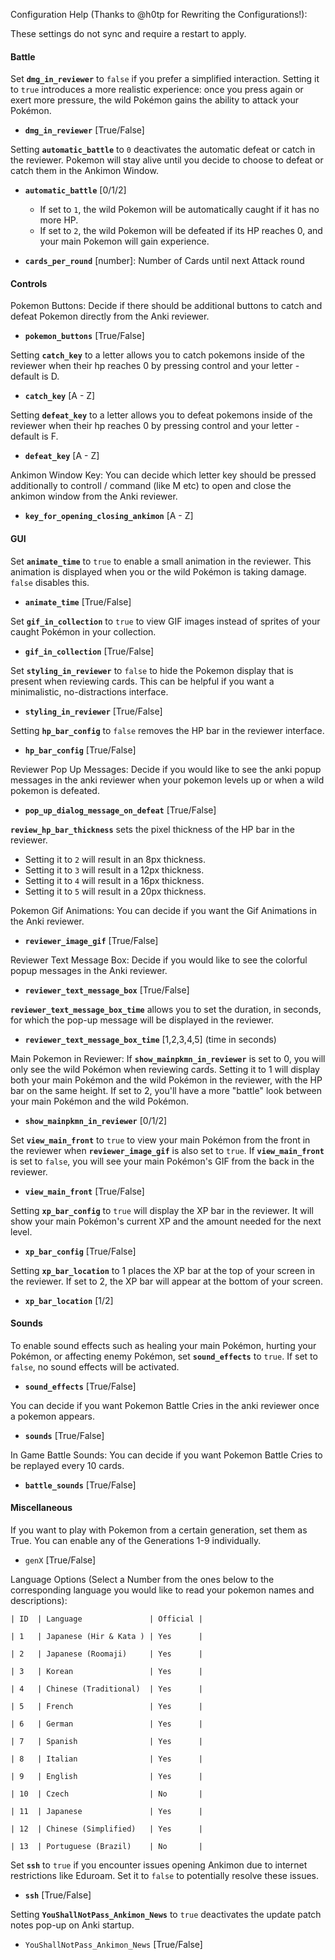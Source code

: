 Configuration Help (Thanks to @h0tp for Rewriting the Configurations!):

These settings do not sync and require a restart to apply.
#### Battle

Set **`dmg_in_reviewer`** to `false` if you prefer a simplified interaction. Setting it to `true` introduces a more realistic experience: once you press again or exert more pressure, the wild Pokémon gains the ability to attack your Pokémon.
- **`dmg_in_reviewer`** [True/False]

Setting **`automatic_battle`** to `0` deactivates the automatic defeat or catch in the reviewer. Pokemon will stay alive until you decide to choose to defeat or catch them in the Ankimon Window.
- **`automatic_battle`** [0/1/2]
    - If set to `1`, the wild Pokemon will be automatically caught if it has no more HP.
    - If set to `2`, the wild Pokemon will be defeated if its HP reaches 0, and your main Pokemon will gain experience.

- **`cards_per_round`** [number]: Number of Cards until next Attack round

#### Controls

Pokemon Buttons:
Decide if there should be additional buttons to catch and defeat Pokemon directly from the Anki reviewer.
- **`pokemon_buttons`** [True/False]

Setting **`catch_key`** to a letter allows you to catch pokemons inside of the reviewer when their hp reaches 0 by pressing control and your letter - default is D.
- **`catch_key`** [A - Z]

Setting **`defeat_key`** to a letter allows you to defeat pokemons inside of the reviewer when their hp reaches 0 by pressing control and your letter - default is F.
- **`defeat_key`** [A - Z]

Ankimon Window Key:
You can decide which letter key should be pressed additionally to controll / command (like M etc) to open and close the ankimon window from the Anki reviewer.
- **`key_for_opening_closing_ankimon`** [A - Z]

#### GUI


Set **`animate_time`** to `true` to enable a small animation in the reviewer. This animation is displayed when you or the wild Pokémon is taking damage. `false` disables this.
- **`animate_time`** [True/False]

Set **`gif_in_collection`** to `true` to view GIF images instead of sprites of your caught Pokémon in your collection.
- **`gif_in_collection`** [True/False]

Set **`styling_in_reviewer`** to `false` to hide the Pokemon display that is present when reviewing cards. This can be helpful if you want a minimalistic, no-distractions interface.
- **`styling_in_reviewer`** [True/False]

Setting **`hp_bar_config`** to `false` removes the HP bar in the reviewer interface.
- **`hp_bar_config`** [True/False]

Reviewer Pop Up Messages:
Decide if you would like to see the anki popup messages in the anki reviewer when your pokemon levels up or when a wild pokemon is defeated.
- **`pop_up_dialog_message_on_defeat`** [True/False]

**`review_hp_bar_thickness`** sets the pixel thickness of the HP bar in the reviewer. 
- Setting it to `2` will result in an 8px thickness.
- Setting it to `3` will result in a 12px thickness.
- Setting it to `4` will result in a 16px thickness.
- Setting it to `5` will result in a 20px thickness.

Pokemon Gif Animations:
You can decide if you want the Gif Animations in the Anki reviewer.
- **`reviewer_image_gif`** [True/False]

Reviewer Text Message Box:
Decide if you would like to see the colorful popup messages in the Anki reviewer.
- **`reviewer_text_message_box`** [True/False]

**`reviewer_text_message_box_time`** allows you to set the duration, in seconds, for which the pop-up message will be displayed in the reviewer.
- **`reviewer_text_message_box_time`** [1,2,3,4,5] (time in seconds)

Main Pokemon in Reviewer:
If **`show_mainpkmn_in_reviewer`** is set to 0, you will only see the wild Pokémon when reviewing cards. Setting it to 1 will display both your main Pokémon and the wild Pokémon in the reviewer, with the HP bar on the same height. If set to 2, you'll have a more "battle" look between your main Pokémon and the wild Pokémon.
- **`show_mainpkmn_in_reviewer`** [0/1/2]

Set **`view_main_front`** to `true` to view your main Pokémon from the front in the reviewer when **`reviewer_image_gif`** is also set to `true`. If **`view_main_front`** is set to `false`, you will see your main Pokémon's GIF from the back in the reviewer.
- **`view_main_front`** [True/False]

Setting **`xp_bar_config`** to `true` will display the XP bar in the reviewer. It will show your main Pokémon's current XP and the amount needed for the next level.
- **`xp_bar_config`** [True/False]

Setting **`xp_bar_location`** to 1 places the XP bar at the top of your screen in the reviewer. If set to 2, the XP bar will appear at the bottom of your screen.
- **`xp_bar_location`** [1/2]

#### Sounds

To enable sound effects such as healing your main Pokémon, hurting your Pokémon, or affecting enemy Pokémon, set **`sound_effects`** to `true`. If set to `false`, no sound effects will be activated.
- **`sound_effects`** [True/False]

You can decide if you want Pokemon Battle Cries in the anki reviewer once a pokemon appears.
- **`sounds`** [True/False]

In Game Battle Sounds:
You can decide if you want Pokemon Battle Cries to be replayed every 10 cards.
- **`battle_sounds`** [True/False]

#### Miscellaneous

If you want to play with Pokemon from a certain generation, set them as True. You can enable any of the Generations 1-9 individually.
- `genX` [True/False]

Language Options (Select a Number from the ones below to the corresponding language you would like to read your pokemon names and descriptions):

    | ID  | Language               | Official |

    | 1   | Japanese (Hir & Kata ) | Yes      |

    | 2   | Japanese (Roomaji)     | Yes      |

    | 3   | Korean                 | Yes      |

    | 4   | Chinese (Traditional)  | Yes      |

    | 5   | French                 | Yes      |

    | 6   | German                 | Yes      |

    | 7   | Spanish                | Yes      |

    | 8   | Italian                | Yes      |

    | 9   | English                | Yes      |

    | 10  | Czech                  | No       |

    | 11  | Japanese               | Yes      |

    | 12  | Chinese (Simplified)   | Yes      |

    | 13  | Portuguese (Brazil)    | No       |

Set **`ssh`** to `true` if you encounter issues opening Ankimon due to internet restrictions like Eduroam. Set it to `false` to potentially resolve these issues.
- **`ssh`** [True/False]

Setting **`YouShallNotPass_Ankimon_News`** to `true` deactivates the update patch notes pop-up on Anki startup.
- `YouShallNotPass_Ankimon_News` [True/False]
